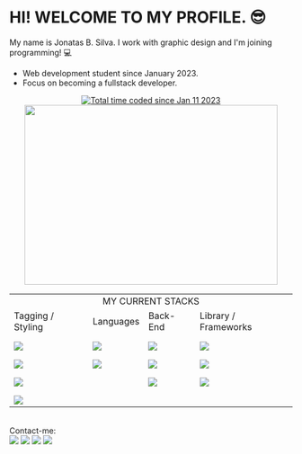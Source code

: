 # HI! WELCOME TO MY PROFILE. 😎 
My name is Jonatas B. Silva. I work with graphic design and I'm joining programming! 💻<br>
- Web development student since January 2023.
- Focus on becoming a fullstack developer.

<div align="center">
 <a href="https://wakatime.com/@9837910b-d4e0-464a-bdc3-e5aec7bdf5a6"><img src="https://wakatime.com/badge/user/9837910b-d4e0-464a-bdc3-e5aec7bdf5a6.svg" alt="Total time coded since Jan 11 2023" /></a><br>
    <a href="https://wakatime.com"><img src="https://wakatime.com/share/@Jonata/8a3275d1-7019-4d70-aefa-818a720fae84.png" width="450px" height="320px" /></a><br>
</div>
<div style="display: flex; align-items: center; justify-content: center">
	<table>
	<tbody>
		<tr>
			<td colspan="4"><div align="center">MY CURRENT STACKS</div></td>
		</tr>
		<tr>
			<td>Tagging / Styling</td>
			<td>Languages</td>
			<td>Back-End</td>
			<td>Library / Frameworks</td>
		</tr>
		<tr>
			<td><img align="center" style="margin-top: 10px;" src="https://img.shields.io/badge/HTML5-E34F26?style=for-the-badge&logo=html5&logoColor=white"></td>
			<td><img align="center" style="margin-top: 10px;" src="https://img.shields.io/badge/JavaScript-F7DF1E?style=for-the-badge&logo=javascript&logoColor=black"></td>
			<td><img align="center" style="margin-top: 10px;" src="https://img.shields.io/badge/Node.js-43853D?style=for-the-badge&logo=node.js&logoColor=white"></td>
			<td><img align="center" style="margin-top: 10px;" src="https://img.shields.io/badge/React-20232A?style=for-the-badge&logo=react&logoColor=61DAFB"></td>
		</tr>
		<tr>
			<td><img align="center" style="margin-top: 10px;" src="https://img.shields.io/badge/CSS3-1572B6?style=for-the-badge&logo=css3&logoColor=white"></td>
			<td><img align="center" style="margin-top: 10px;" src="https://img.shields.io/badge/TypeScript-007ACC?style=for-the-badge&logo=typescript&logoColor=white"></td>
			<td><img align="center" style="margin-top: 10px;" src="https://img.shields.io/badge/PostgreSQL-316192?style=for-the-badge&logo=postgresql&logoColor=white"></td>
			<td><img align="center" style="margin-top: 10px;" src="https://img.shields.io/badge/fastify-202020?style=for-the-badge&logo=fastify&logoColor=white"></td>
		</tr>
		<tr>
			<td><img align="center" style="margin-top: 10px;" src="https://img.shields.io/badge/Tailwind_CSS-38B2AC?style=for-the-badge&logo=tailwind-css&logoColor=white"></td>
			<td></td>
			<td><img align="center" style="margin-top: 10px;" src="https://img.shields.io/badge/Prisma-3982CE?style=for-the-badge&logo=Prisma&logoColor=white"></td>
			<td><img align="center" style="margin-top: 10px;" src="https://img.shields.io/badge/Express%20js-000000?style=for-the-badge&logo=express&logoColor=white"></td>
		</tr>
		<tr>
			<td><img align="center" style="margin-top: 10px;" src="https://img.shields.io/badge/styled--components-DB7093?style=for-the-badge&logo=styled-components&logoColor=white"></td>
			<td></td>
			<td></td>
			<td></td>
		</tr>
	</tbody>
</table>
</div><br>
 Contact-me:
<div> 
	<a href="https://jonatas-silva-developer.vercel.app/" target="_blank"><img src="https://img.shields.io/badge/Portfolio-255E63?style=for-the-badge&logo=About.me&logoColor=white" target="_blank"></a>
  <a href="https://instagram.com/jonatasilva14" target="_blank"><img src="https://img.shields.io/badge/-Instagram-%23E4405F?style=for-the-badge&logo=instagram&logoColor=white" target="_blank"></a>
  <a href = "mailto:jonatasilva118@gmail.com"><img src="https://img.shields.io/badge/-Gmail-%23333?style=for-the-badge&logo=gmail&logoColor=white" target="_blank"></a>
  <a href="https://www.linkedin.com/in/jscodedevelopment/" target="_blank"><img src="https://img.shields.io/badge/-LinkedIn-%230077B5?style=for-the-badge&logo=linkedin&logoColor=white" target="_blank"></a>
</div>
